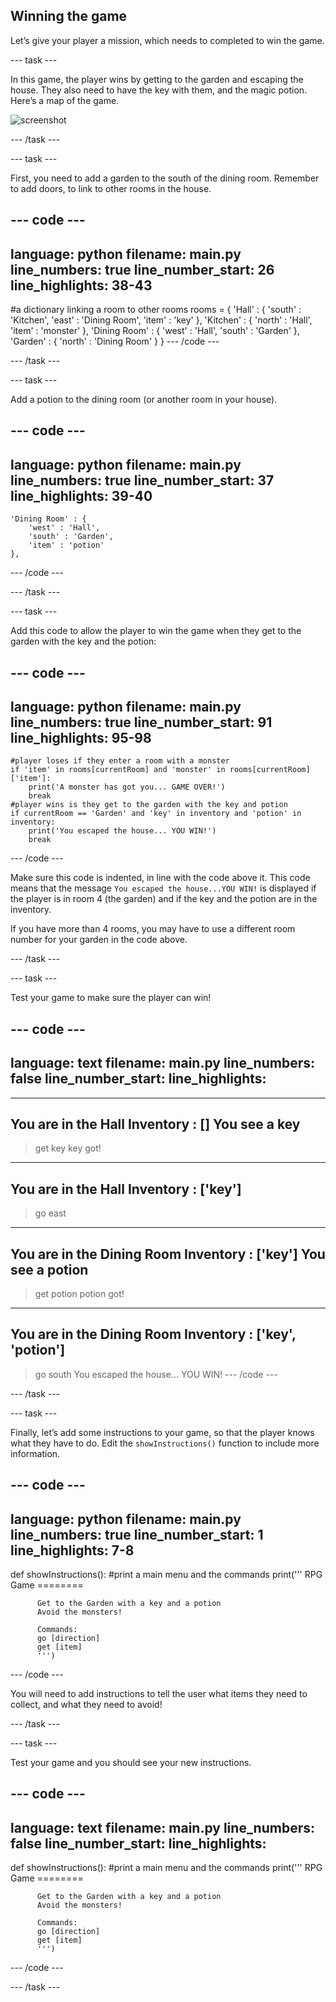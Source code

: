 ## Winning the game

Let’s give your player a mission, which needs to completed to win the game.

--- task ---

In this game, the player wins by getting to the garden and escaping the house. They also need to have the key with them, and the magic potion. Here’s a map of the game.

![screenshot](images/rpg-final-map.png)

--- /task ---

--- task ---

First, you need to add a garden to the south of the dining room. Remember to add doors, to link to other rooms in the house.

--- code ---
---
language: python
filename: main.py
line_numbers: true
line_number_start: 26
line_highlights: 38-43
---
#a dictionary linking a room to other rooms
rooms = {
    'Hall' : {
        'south' : 'Kitchen',
        'east' : 'Dining Room',
        'item' : 'key'
    },
    'Kitchen' : {
        'north' : 'Hall',
        'item' : 'monster'
    },
    'Dining Room' : {
        'west' : 'Hall',
        'south' : 'Garden'
    },
    'Garden' : {
        'north' : 'Dining Room'
    }
}
--- /code ---

--- /task ---

--- task ---

Add a potion to the dining room (or another room in your house).

--- code ---
---
language: python
filename: main.py
line_numbers: true
line_number_start: 37
line_highlights: 39-40
---
    'Dining Room' : {
        'west' : 'Hall',
        'south' : 'Garden',
        'item' : 'potion'
    },
--- /code ---

--- /task ---

--- task ---

Add this code to allow the player to win the game when they get to the garden with the key and the potion:

--- code ---
---
language: python
filename: main.py
line_numbers: true
line_number_start: 91
line_highlights: 95-98
---
    #player loses if they enter a room with a monster
    if 'item' in rooms[currentRoom] and 'monster' in rooms[currentRoom]['item']:
        print('A monster has got you... GAME OVER!')
        break
    #player wins is they get to the garden with the key and potion
    if currentRoom == 'Garden' and 'key' in inventory and 'potion' in inventory:
        print('You escaped the house... YOU WIN!')
        break
--- /code ---

Make sure this code is indented, in line with the code above it. This code means that the message `You escaped the house...YOU WIN!` is displayed if the player is in room 4 (the garden) and if the key and the potion are in the inventory.

If you have more than 4 rooms, you may have to use a different room number for your garden in the code above.

--- /task ---

--- task ---

Test your game to make sure the player can win!

--- code ---
---
language: text
filename: main.py
line_numbers: false
line_number_start: 
line_highlights: 
---
---------------------------
You are in the Hall
Inventory : []
You see a key
---------------------------
>get key
key got!
---------------------------
You are in the Hall
Inventory : ['key']
---------------------------
>go east
---------------------------
You are in the Dining Room
Inventory : ['key']
You see a potion
---------------------------
>get potion
potion got!
---------------------------
You are in the Dining Room
Inventory : ['key', 'potion']
---------------------------
>go south
You escaped the house... YOU WIN!
--- /code ---

--- /task ---

--- task ---

Finally, let’s add some instructions to your game, so that the player knows what they have to do. Edit the `showInstructions()` function to include more information.

--- code ---
---
language: python
filename: main.py
line_numbers: true
line_number_start: 1
line_highlights: 7-8
---
def showInstructions():
    #print a main menu and the commands
    print('''
          RPG Game
          ========
          
          Get to the Garden with a key and a potion
          Avoid the monsters!
          
          Commands:
          go [direction]
          get [item]
          ''')
--- /code ---

You will need to add instructions to tell the user what items they need to collect, and what they need to avoid!

--- /task ---

--- task ---

Test your game and you should see your new instructions.

--- code ---
---
language: text
filename: main.py
line_numbers: false
line_number_start: 
line_highlights: 
---
def showInstructions():
    #print a main menu and the commands
    print('''
          RPG Game
          ========
          
          Get to the Garden with a key and a potion
          Avoid the monsters!
          
          Commands:
          go [direction]
          get [item]
          ''')
--- /code ---

--- /task ---
